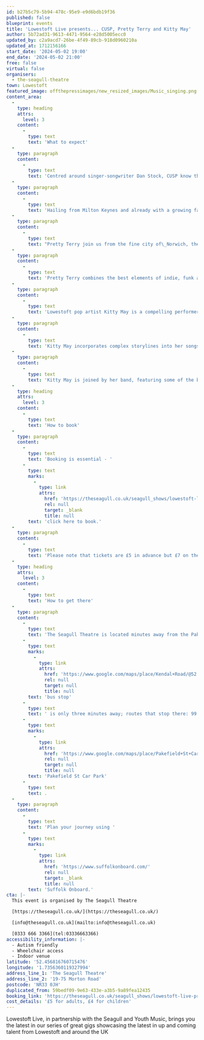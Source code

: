 ```yaml
---
id: b27b5c79-5b94-478c-95e9-e9d6bdb19f36
published: false
blueprint: events
title: 'Lowestoft Live presents... CUSP, Pretty Terry and Kitty May'
author: 5b72ad31-9613-4471-9564-e28d5005ecc0
updated_by: c2a9acd7-26be-4f49-89cb-918d0960210a
updated_at: 1712156166
start_date: '2024-05-02 19:00'
end_date: '2024-05-02 21:00'
free: false
virtual: false
organisers:
  - the-seagull-theatre
town: Lowestoft
featured_image: offthepressimages/new_resized_images/Music_singing.png
content_area:
  -
    type: heading
    attrs:
      level: 3
    content:
      -
        type: text
        text: 'What to expect'
  -
    type: paragraph
    content:
      -
        type: text
        text: 'Centred around singer-songwriter Dan Stock, CUSP know their way around festival-ready anthems, intimate ballads and a broad scope of classic, melodic pop-rock songs. Across their collection of early demos and recordings ‘Songs (Vol.1-3)’ they have set out an early but clear vision of how guitar music still can feel familiar and brand new at the same time.'
  -
    type: paragraph
    content:
      -
        type: text
        text: 'Hailing from Milton Keynes and already with a growing fanbase which includes many of their peers, in 2023 they began taking their songs around the country and have been invited on tours by bands including DMA’s, The Snuts and The Sherlocks. With a series of singles ready for 2024, more music, bigger stages and headline tours await this year.'
  -
    type: paragraph
    content:
      -
        type: text
        text: "Pretty Terry join us from the fine city of\_Norwich, they are best described as 'an assortment of curvaceous lads playing the best in bass, funk and football!'"
  -
    type: paragraph
    content:
      -
        type: text
        text: 'Pretty Terry combines the best elements of indie, funk and Britpop for a layered and effortless sound.'
  -
    type: paragraph
    content:
      -
        type: text
        text: 'Lowestoft pop artist Kitty May is a compelling performer recognized for her mesmerizing tunes and poignant lyrics.'
  -
    type: paragraph
    content:
      -
        type: text
        text: 'Kitty May incorporates complex storylines into her songs, drawing influence from both her personal experiences and the outside world. Her captivating melodies and appealing hooks combine with her passionate lyrics to create an enticing blend of indie charm and pop sensibility.'
  -
    type: paragraph
    content:
      -
        type: text
        text: 'Kitty May is joined by her band, featuring some of the best bright young talents our town has to offer.'
  -
    type: heading
    attrs:
      level: 3
    content:
      -
        type: text
        text: 'How to book'
  -
    type: paragraph
    content:
      -
        type: text
        text: 'Booking is essential - '
      -
        type: text
        marks:
          -
            type: link
            attrs:
              href: 'https://theseagull.co.uk/seagull_shows/lowestoft-live-presents/'
              rel: null
              target: _blank
              title: null
        text: 'click here to book.'
  -
    type: paragraph
    content:
      -
        type: text
        text: 'Please note that tickets are £5 in advance but £7 on the door.'
  -
    type: heading
    attrs:
      level: 3
    content:
      -
        type: text
        text: 'How to get there'
  -
    type: paragraph
    content:
      -
        type: text
        text: 'The Seagull Theatre is located minutes away from the Pakefield Beach. The nearest '
      -
        type: text
        marks:
          -
            type: link
            attrs:
              href: 'https://www.google.com/maps/place/Kendal+Road/@52.4576983,1.7353206,19.01z/data=!4m23!1m16!4m15!1m6!1m2!1s0x47da1a4971b973c9:0x2c84b33fec5a721b!2sKendal+Road,+Lowestoft+NR33+0PD!2m2!1d1.7355958!2d52.4583896!1m6!1m2!1s0x47da1a4994894eb3:0x507aba8852d97178!2sThe+Seagull,+19-75+Morton+Rd,+Pakefield,+Lowestoft+NR33+0JH!2m2!1d1.7356033!2d52.4566925!3e2!3m5!1s0x47da1a497726cb69:0xa3de9b97c36f9552!8m2!3d52.458103!4d1.735413!16s%2Fg%2F1q67ckbl6'
              rel: null
              target: null
              title: null
        text: 'bus stop'
      -
        type: text
        text: ' is only three minutes away; routes that stop there: 99 Coastal Clipper, X2 Coastlink, 902 and X21 Coastlink. The closest parking is '
      -
        type: text
        marks:
          -
            type: link
            attrs:
              href: 'https://www.google.com/maps/place/Pakefield+St+Car+Park/@52.4572396,1.7325911,17.25z/data=!4m23!1m16!4m15!1m6!1m2!1s0x47da1a4971b973c9:0x2c84b33fec5a721b!2sKendal+Road,+Lowestoft+NR33+0PD!2m2!1d1.7355958!2d52.4583896!1m6!1m2!1s0x47da1a4994894eb3:0x507aba8852d97178!2sThe+Seagull,+19-75+Morton+Rd,+Pakefield,+Lowestoft+NR33+0JH!2m2!1d1.7356033!2d52.4566925!3e2!3m5!1s0x47da1b5e1c31d843:0x69c464699df856ce!8m2!3d52.4557954!4d1.7376769!16s%2Fg%2F11frs3mqjx'
              rel: null
              target: null
              title: null
        text: 'Pakefield St Car Park'
      -
        type: text
        text: .
  -
    type: paragraph
    content:
      -
        type: text
        text: 'Plan your journey using '
      -
        type: text
        marks:
          -
            type: link
            attrs:
              href: 'https://www.suffolkonboard.com/'
              rel: null
              target: _blank
              title: null
        text: 'Suffolk Onboard.'
cta: |-
  This event is organised by The Seagull Theatre

  [https://theseagull.co.uk/](https://theseagull.co.uk/)

  [info@theseagull.co.uk](mailto:info@theseagull.co.uk)

  [0333 666 3366](tel:03336663366)
accessibility_information: |-
  - Autism friendly
  - Wheelchair access
  - Indoor venue
latitude: '52.456816760715476'
longitude: '1.7356360119327994'
address_line_1: 'The Seagull Theatre'
address_line_2: '19-75 Morton Road'
postcode: 'NR33 0JH'
duplicated_from: 59bedf09-9e63-433e-a3b5-9a89fea12435
booking_link: 'https://theseagull.co.uk/seagull_shows/lowestoft-live-presents/'
cost_details: '£5 for adults, £4 for children'
---
```

Lowestoft Live, in partnership with the Seagull and Youth Music, brings you the latest in our series of great gigs showcasing the latest in up and coming talent from Lowestoft and around the UK